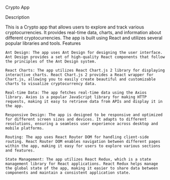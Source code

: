 Crypto App

Description

This is a Crypto app that allows users to explore and track various cryptocurrencies. It provides real-time data, charts, and information about different cryptocurrencies. The app is built using React and utilizes several popular libraries and tools.
Features

    Ant Design: The app uses Ant Design for designing the user interface. Ant Design provides a set of high-quality React components that follow the principles of the Ant Design system.

    React Charts: The app utilizes React Chart.js 2 library for displaying interactive charts. React Chart.js 2 provides a React wrapper for Chart.js, allowing you to easily create beautiful and customizable charts to visualize cryptocurrency data.

    Real-time Data: The app fetches real-time data using the Axios library. Axios is a popular JavaScript library for making HTTP requests, making it easy to retrieve data from APIs and display it in the app.

    Responsive Design: The app is designed to be responsive and optimized for different screen sizes and devices. It adapts to different resolutions, ensuring a seamless user experience across desktop and mobile platforms.

    Routing: The app uses React Router DOM for handling client-side routing. React Router DOM enables navigation between different pages within the app, making it easy for users to explore various sections and features.

    State Management: The app utilizes React Redux, which is a state management library for React applications. React Redux helps manage the global state of the app, making it easier to share data between components and maintain a consistent application state.
